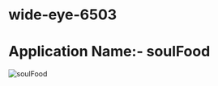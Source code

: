 # wide-eye-6503
# Application Name:- soulFood
![soulFood](https://user-images.githubusercontent.com/105925560/200720902-1cb0f234-4590-4892-b7fe-824903cb5707.png)

